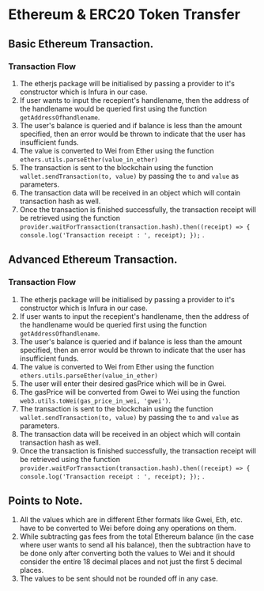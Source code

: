 # Ethereum & ERC20 Token Transfer

##  Basic Ethereum Transaction.

### Transaction Flow

1. The etherjs package will be initialised by passing a provider to it's constructor which is Infura in our case.
2. If user wants to input the recepient's handlename, then the address of the handlename would be queried first using the function ```getAddressOfhandlename```.
3. The user's balance is queried and if balance is less than the amount specified, then an error would be thrown to indicate that the user has insufficient funds.
4. The value is converted to Wei from Ether using the function ```ethers.utils.parseEther(value_in_ether)``` 
5. The transaction is sent to the blockchain using the function ```wallet.sendTransaction(to, value)``` by passing the ```to``` and ```value``` as parameters.
6. The transaction data will be received in an object which will contain transaction hash as well.
7. Once the transaction is finished successfully, the transaction receipt will be retrieved using the function ```provider.waitForTransaction(transaction.hash).then((receipt) => { console.log('Transaction receipt : ', receipt); });``` .

##  Advanced Ethereum Transaction.

### Transaction Flow

1. The etherjs package will be initialised by passing a provider to it's constructor which is Infura in our case.
2. If user wants to input the recepient's handlename, then the address of the handlename would be queried first using the function ```getAddressOfhandlename```.
3. The user's balance is queried and if balance is less than the amount specified, then an error would be thrown to indicate that the user has insufficient funds.
4. The value is converted to Wei from Ether using the function ```ethers.utils.parseEther(value_in_ether)```
5. The user will enter their desired gasPrice which will be in Gwei.
6. The gasPrice will be converted from Gwei to Wei using the function ```web3.utils.toWei(gas_price_in_wei, 'gwei')```.
7. The transaction is sent to the blockchain using the function ```wallet.sendTransaction(to, value)``` by passing the ```to``` and ```value``` as parameters.
8. The transaction data will be received in an object which will contain transaction hash as well.
9. Once the transaction is finished successfully, the transaction receipt will be retrieved using the function ```provider.waitForTransaction(transaction.hash).then((receipt) => { console.log('Transaction receipt : ', receipt); });``` .

## Points to Note.

1. All the values which are in different Ether formats like Gwei, Eth, etc. have to be converted to Wei before doing any operations on them.
2. While subtracting gas fees from the total Ethereum balance (in the case where user wants to send all his balance), then the subtraction have to be done only after converting both the values to Wei and it should consider the entire 18 decimal places and not just the first 5 decimal places.
3. The values to be sent should not be rounded off in any case.
